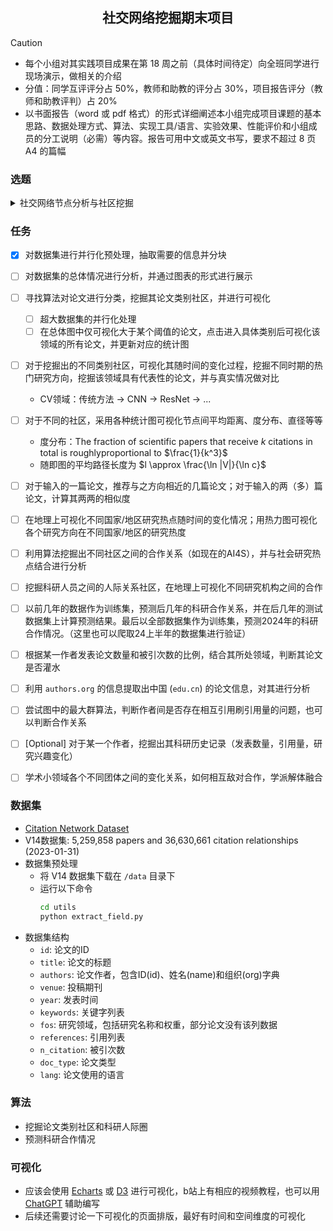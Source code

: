 <h2 align="center">社交网络挖掘期末项目</h2>

> [!CAUTION]
> - 每个小组对其实践项目成果在第 18 周之前（具体时间待定）向全班同学进行现场演示，做相关的介绍   
> - 分值：同学互评评分占 50%，教师和助教的评分占 30%，项目报告评分（教师和助教评判）占 20%   
> - 以书面报告（word 或 pdf 格式）的形式详细阐述本小组完成项目课题的基本思路、数据处理方式、算法、实现工具/语言、实验效果、性能评价和小组成员的分工说明（必需）等内容。报告可用中文或英文书写，要求不超过 8 页 A4 的篇幅

### 选题

<details>
<summary> 社交网络节点分析与社区挖掘 </summary>

- a. 应用某种社区挖掘算法划分网络中的不同社区，并用可视化技术展现出（具体展示工具不做硬性要求）。
- b. 对网络做进一步分析，例如应用各种节点的中心性度量算法将最具影响力/权威性/中枢性的节点识别并凸显出来，通过图、表等形式展现网络的各种属性度量结果（如节点间平均距离、度分布、图/社区的直径、网络结构演化等）。
- c. 附加任务（非必做，可任选其一）：
  - 链接预测：利用网络数据集提供的信息，设计一种机器学习模型预测网络中边的形成，同时说明预测模型性能评价的方法和结果。针对不同网络数据集，链接预测可对应不同的应用任务，如好友预测、科研合作预测、购买行为预测等。
  - 节点分类：设计一种模型判别网络中各节点的类别，同时说明模型性能评价的方法和结果。根据实际数据集可以实现二分类或多分类。

</details>

### 任务

- [x] 对数据集进行并行化预处理，抽取需要的信息并分块
- [ ] 对数据集的总体情况进行分析，并通过图表的形式进行展示
- [ ] 寻找算法对论文进行分类，挖掘其论文类别社区，并进行可视化
  - [ ] 超大数据集的并行化处理
  - [ ] 在总体图中仅可视化大于某个阈值的论文，点击进入具体类别后可视化该领域的所有论文，并更新对应的统计图
- [ ] 对于挖掘出的不同类别社区，可视化其随时间的变化过程，挖掘不同时期的热门研究方向，挖掘该领域具有代表性的论文，并与真实情况做对比
  - CV领域：传统方法 -> CNN -> ResNet -> ...
- [ ] 对于不同的社区，采用各种统计图可视化节点间平均距离、度分布、直径等等
  - 度分布：The fraction of scientific papers that receive $k$ citations in total is roughlyproportional to $\frac{1}{k^3}$
  - 随即图的平均路径长度为 $l \approx \frac{\ln |V|}{\ln c}$
- [ ] 对于输入的一篇论文，推荐与之方向相近的几篇论文；对于输入的两（多）篇论文，计算其两两的相似度
- [ ] 在地理上可视化不同国家/地区研究热点随时间的变化情况；用热力图可视化各个研究方向在不同国家/地区的研究热度 
- [ ] 利用算法挖掘出不同社区之间的合作关系（如现在的AI4S），并与社会研究热点结合进行分析
- [ ] 挖掘科研人员之间的人际关系社区，在地理上可视化不同研究机构之间的合作
- [ ] 以前几年的数据作为训练集，预测后几年的科研合作关系，并在后几年的测试数据集上计算预测结果。最后以全部数据集作为训练集，预测2024年的科研合作情况。（这里也可以爬取24上半年的数据集进行验证）
- [ ] 根据某一作者发表论文数量和被引次数的比例，结合其所处领域，判断其论文是否灌水
- [ ] 利用 `authors.org` 的信息提取出中国 (`edu.cn`) 的论文信息，对其进行分析
- [ ] 尝试图中的最大群算法，判断作者间是否存在相互引用刷引用量的问题，也可以判断合作关系
- [ ] [Optional] 对于某一个作者，挖掘出其科研历史记录（发表数量，引用量，研究兴趣变化）
- [ ] 学术小领域各个不同团体之间的变化关系，如何相互敌对合作，学派解体融合


### 数据集

- [Citation Network Dataset](https://www.aminer.cn/citation)
- V14数据集: 5,259,858 papers and 36,630,661 citation relationships (2023-01-31)
- 数据集预处理
  - 将 V14 数据集下载在 `/data` 目录下
  - 运行以下命令
    ```cmd
    cd utils
    python extract_field.py
    ```
- 数据集结构
  - `id`: 论文的ID
  - `title`: 论文的标题
  - `authors`: 论文作者，包含ID(id)、姓名(name)和组织(org)字典
  - `venue`: 投稿期刊
  - `year`: 发表时间
  - `keywords`: 关键字列表
  - `fos`: 研究领域，包括研究名称和权重，部分论文没有该列数据
  - `references`: 引用列表
  - `n_citation`: 被引次数
  - `doc_type`: 论文类型
  - `lang`: 论文使用的语言

### 算法

- 挖掘论文类别社区和科研人际圈
- 预测科研合作情况

### 可视化

- 应该会使用 [Echarts](https://echarts.apache.org/) 或 [D3](https://d3js.org/) 进行可视化，b站上有相应的视频教程，也可以用 [ChatGPT](https://chat.openai.com/) 辅助编写
- 后续还需要讨论一下可视化的页面排版，最好有时间和空间维度的可视化